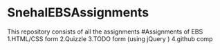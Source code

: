 # SnehalEBSAssignments
 This repository consists of all the assignments
#Assignments of EBS
1.HTML/CSS form
2.Quizzle
3.TODO form (using jQuery )
4.github comp
